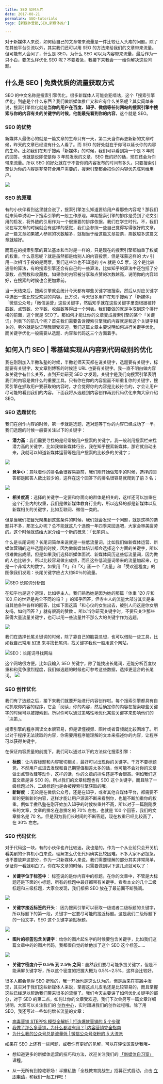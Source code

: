```yaml
---
title: SEO 如何入门
date: 2017-08-21
permalink: SEO-tutorials
tags: [新媒体营销,SEO,新媒体推广]

---
```



对于新媒体人来说，如何给自己的文章带来流量是一件比较让人头疼的问题。除了在其他平台引流以外，其实我们还可以用 SEO 的方法来给我们的文章带来流量。但可能有人会问了，什么是 SEO，为什么 SEO 可以为内容带来流量，最后作为一只小白，要怎么样优化 SEO 呢？不要着急，我接下来我会一一给你解决这些问题。

## 什么是 SEO | 免费优质的流量获取方式
 SEO 的中文名称是搜索引擎优化，很多新媒体人可能会犯嘀咕，这个「搜索引擎优化」到底是个什么东西？我们做新媒体推广又和它有什么关系呢？其实简单来说，搜索引擎优化就是**当你的用户在百度、知乎、微信等任何网站的搜索引擎中搜索与你的内容有关的关键字的时候，他能最先看到你的内容**，这个就是 SEO。

 ### SEO 的优势
新媒体人最伤心的就是一篇文章的生命只有一天，第二天当你再更新新的文章时候，昨天的文章已经没有什么人看了。而 SEO 的好处就在于你可以延长你的内容的生命。比如我们在知乎搜索「新媒体」的时候，我们可以看到第一个是 3 年前的回答。也就是说即使是你 3 年前发表的文章，SEO 做的好的话，现在还会为你带来流量。所以 SEO 的好处就在于不管你的内容发布的时间有多久，只要搜索引擎认为你的内容是非常符合用户需要的，搜索引擎都会把你的内容优先陈列给用户。

![](http://cdn.bpteach.com/17-8-23/52715630.jpg)

### SEO 的原理
有的小伙伴看到这里就会说了，搜索引擎怎么知道要给用户看那些内容呢？那我们就来简单说明一下搜索引擎的一般工作原理。早期搜索引擎的排序是受到了论文引用的启发，将外链的引用作为一个很重要的排序依据。我们在学生时代，不，我们现在写文章的时候就会有这样的感觉，我们会参照一些自己觉得写得很好的文章，那一篇文章如果被人参照的次数越多，就相当于给这篇文章投票，票数越多这篇文章就越好。

而现在的搜索引擎的算法基本和当时是一样的，只是现在的搜索引擎都加重了权威的权重，什么意思呢？就是虽然都是给别人的内容投票，但是咪蒙这样的 大v 引用一次相当于投的是两票，我们这些谁也不知道的 小v 就是 0.5 票。这个是比较通俗的算法，有的搜索引擎还会有自己的一些算法，比如知乎的算法中还包括了分享数、点赞数和收藏数。如果你的内容被分享和点赞的次数越高，说明你的内容越好，在搜索的时候也会更加靠前。

当一天结束后，搜索引擎就会统计今天都有哪些关键字被搜索，然后从对应关键字中选出一些比较受欢迎的内容。比方说，今天很多用户在知乎搜索了「新媒体」「微信公众号」「微信运营」这些关键字，然后知乎就在这些关键字里面根据被转载数、点赞数、分享数、收藏数等得出一个列表。我们要做的就是争取到这个排行榜的前面，这个就是 SEO了。那如何才能让你的文章变成搜索引擎的某个「关键词」列表下的前几个呢？首先我们需要告诉搜索引擎我的内容就是和这个关键字相关的，另外就是说证明我很受欢迎。我们这篇文章主要说明如何进行关键字优化，而关键字优化一般需要从选题、内容和代码这三个方面着手。

## 如何入门 SEO | 零基础实现从内容到代码级别的优化
我在刚刚加入半撇私塾的时候，半撇老师天天都在说关键字，选题要有关键字，标题要有关键字，发文章到博客的时候连 URL 也要有关键字。我一直不明白做内容和关键字有什么关系，直到开始研究 SEO 才发现，关键字是我们向搜索引擎表明我们的内容是做什么的重要工具。只有你在你的内容里面不断重复你的关键字，搜索引擎在抓取用户要获取的内容时，才会觉得你的内容是比较符合的，才会让用户尽可能的看到我们的内容。下面我将从选题到内容创作再到代码优化来向大家介绍 SEO。

### SEO 选题优化
我们在创作内容的时候，第一步就是选题，选对题等于你的内容已经成功了一半。我们选题的时候一般要关注以下的关键字：
- **潜力高**：我们需要寻找的是经常被用户搜索的关键字。我一般利用搜索栏来找潜力高的关键字，比如我做新媒体行业，我在知乎搜索新媒体，那它就自动出来，我就可以知道新媒体运营等是用户搜索的比较多的关键字；

![](http://cdn.bpteach.com/17-8-24/85927664.jpg)

- **竞争小**：意味着你的排名会很容易靠前，我们刚开始做知乎的时候，选择的回答都是回答人数比较少的，这样在这个回答下的排名很容易就爬到了前 3 名；

![](http://cdn.bpteach.com/17-8-24/46416351.jpg)

- **相关度高**：选择的关键字一定要和你面向的群体是相关的，这样还可以加重在这个行业内的权重，我们是做新媒体教育行业的，所以选择的都是新媒体以及新媒相关的关键字，比如互联网、微信一类的。

但是当我们把目光聚集到这些条件的时候，我们就会发现一个问题，就是这样的选题并不多，那怎么办呢？总不能就这几个选题一年四季来回选吧，大家会审美疲劳的。这个时候就该给大家介绍一个新的概念：「长尾词」。

什么是长尾词呢？长尾词简单来说就是一些低流量词，比如我们做新媒体运营、新媒体营销的这些选题的时候，因为做新媒体培训都会选择这个方面的关键字，所以很难做出成绩，但是如果我们选择新媒体面试、新媒体简历这些低流量词，因为做的人也比较少，所以比较容易做出成绩，而且这些低流量词带来的流量加起来，也是一个非常大的数字。如果用「Y」和「X」画一个「流量」和「受欢迎程度」的图像我们发现：长尾关键字应占大约80％的流量。

![SEO 长尾词分析图](http://cdn.bpteach.com/17-8-22/73009834.jpg)

在知乎也是这个道理，比如寺主人，我们熟悉她是因为她的那篇「体重 120 斤和 100 斤的世界是完全不同的吗？ 」的知乎回答，但寺主人的流量大部分其实是来自其他各种各样的回答，比如下面这篇「和心仪的女生出去，被别人问这是你女朋友吗，如何回答？」就有很高的赞数 。所以当你研究关键字时，不要只关注那些获得大量流量关键字，也可以用一些流量并不那么大的关键字作为选题。

![](http://cdn.bpteach.com/17-8-24/45115204.jpg)

我们在选择长尾关键词的时候，除了靠自己的脑袋瓜想，也可以借助一些工具，比如我自己常用 [5118](http://www.5118.com/seo/search/word) 来寻找长尾词，找关键字我也一般用这个网站。

 ![SEO：长尾词寻找网站](http://cdn.bpteach.com/17-8-22/94829507.jpg)

这个网站很方便，比如我输入 SEO 关键字，除了能找出长尾词，还能分析百度权重和和竞争激烈程度，我们做选题的时候也可参考这些数据，选择更适合的长尾词。
![](http://cdn.bpteach.com/17-8-22/76913803.jpg)


### SEO 创作优化
我们有了选题之后，接下来我们就要开始进行内容创作啦。每个搜索引擎都具有自动抓取你内容的程序，它会「阅读」你的内容，然后确定你的内容在搜索哪些关键字的时候可以被搜索到。所以你可以通过策略性地优化某些关键字来影响他们的「决策」。

搜索引擎的程序阅读文本很容易，但是读懂视频、图片或者音频就比较困难了。所以对于程序无法读取的内容，你需要用程序能理解的文本来描述你的内容，让程序可以获得关键字。

在保证内容质量的前提下，我们可以通过以下的方法优化搜索引擎：

- **标题**：让内容标题和内容密切相关，最好可以出现你的关键字。千万不要标题党，不然用户点进去发现和自己期望值相差太多的话，他可能不会对你的文章做出点赞收藏等动作，这样的话，你的文章的排名还是不会很高。例如我们这篇文章是讲 SEO 的，所以我们的文章标题也有 SEO 这个关键字，而且除了一级标题以外，二级标题也是会被搜索引擎获取的哦。
- **新鲜度** ：无论是在微信公众号，还是在知乎，或者其他自媒体平台，都需要不断的更新新的内容，这样才能让用户源源不断来看到你，也能不断加重你的权重。例如半撇私塾在刚开始加入知乎的时候权重并不高，所以对于一篇刚刚发布的文章，文章的排名在总排名的 70% 左右，也就是 100 个回答，我们的文章排名是 70 名。但是因为我们长时间的不断答题，现在权重已经比较高了，在 30% 左右。


### SEO 代码优化
对于代码这一块，有的小伙伴也许比较迷，我也是的，作为一个从业前只会开关机看美剧的计算机小白来说，理解怎么优化代码确实比较困难。不多大家不必捉急，也不要放弃这部分，作为一只新媒体人来说，我们需要理解的部分其实非常简单，保证你一看就明白了。你在写文章的时候，只需要做到以下这几点就可以了：

- **关键字位于</h>标签中**： </h> 标签说的是你内容中的标题。在你的文章中，不管是大标题还是下面的小标题，所有的标题中最好都带有关键字。看看本文的几个二级标题和三级标题，大家会发现，我们都把 SEO 放在了最前面不断强调。

![](http://cdn.bpteach.com/17-8-24/60567617.jpg)

- **关键字接近</h>标签的开头**： 因为搜索引擎可以获取一级或者二级标题的关键字，所以标题下的第一段，关键字一定要尽可能的接近标题。这是我们二级标题下的一段文字，SEO 这个关键字紧贴标题。

![](http://cdn.bpteach.com/17-8-24/82498281.jpg)

- **图片的<alt>标签包含关键字**：给你的图片起名字的时候要包含关键字，比如我们这篇文章中的的图片代码，我都很自觉的给他加了这个 SEO 这个标签……

 ![](http://cdn.bpteach.com/17-8-24/28338454.jpg)

- **关键字密度介于 0.5％ 到 2.5％ 之间**：虽然我们要尽可能多提关键字，但是不能满屏关键字呀，所以这个密度的把握大概为 0.5%~2.5%，这样会比较好。


很多人都会觉得 SEO 挺难的，我一开始也是这么认为的。但是后来在实践中发现，其实对于我们这些新媒体人来说，掌握这点儿皮毛还是比较容易的，而且掌握这些已经足以帮助我们带来很多的流量了。我们今天主要讲了如何优化关键字的部分，对于 SEO 的第二点，如何让你的文章受欢迎，我们下次会另写一篇文章详细说明，大家可以关注我们的  [创作中心](https://trello.com/b/Cadm1bLB/%E5%8D%8A%E6%92%87%E7%A7%81%E5%A1%BE%E5%88%9B%E4%BD%9C%E4%B8%AD%E5%BF%83)，实时跟进我们的创作过程哦。除了用 SEO，我还写过一些如何增长流量的文章：

- [病毒营销 STEPPS 模型全解析 | 打造爆款营销的 5 个步骤](https://www.zhihu.com/question/21416595/answer/215694020)
- [我做了那么多营销，为什么都没有用？| 内容营销完全指南](https://www.zhihu.com/question/25949998/answer/211392792)
- [为什么我的公众号总是流量低 | 微信公众号涨粉的 5 大流派](https://www.zhihu.com/question/22553582/answer/207529216)

如果在 SEO 上还有一些问题，或者你有更好的见解，可以在评论区告诉我哦~

- 想知道更多的新媒体运营的技巧和方法，欢迎关注我们的 [「新媒体自习室」](http://learn.bpteach.com/course/100?utm_source=zhihu.com&utm_medium=referral&utm_campaign=mkg102-mzy&utm_term=seo-tutorials&utm_content=textlink) 课程。

- 从一无所有到惊艳职场！半撇私塾「全栈教育挑战生」招募正式启动，点击 [立即申请](http://www.bpteach.com/join-us?utm_source=zhihu.com&utm_medium=referral&utm_campaign=fsec-mzy&utm_term=seo-tutorials&utm_content=textlink)，和我们一起工作吧！ 